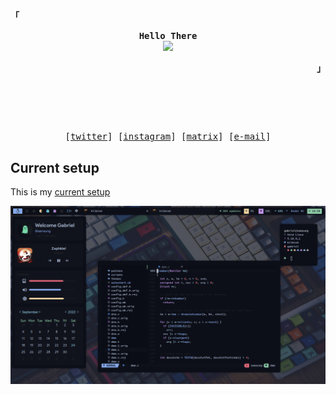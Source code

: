 <!-- Xh4hn Aesthetic GitHub Profile -->
<div align="justify">

<!-- Profile -->
<p align="left"><strong><samp>「</samp></strong></p>
  <p align="center">
    <samp>
      <b>
        Hello There
      </b>
      <br>
        <image src="https://readme-typing-svg.herokuapp.com?font=Iosevka&duration=7000&size=15&color=6791c9&pause=1000&width=590&height=77&lines=~+%3E+.%2Fusr%2Fbin%2Fwhoami+%3E+I'm+%2Bh2o%2C+an+Enthusiastic+and+CTF+player.">      
      <br>
    </samp>
  </p>
<p align="right"><strong><samp>」</samp></strong></p>

<br>

<h2></h2><br>

<!-- Contact Me -->
<p align="center">
  <samp>
    [<a href="#">twitter</a>]
    [<a href="#">instagram</a>]
    [<a href="#">matrix</a>]
    [<a href="#">e-mail</a>]
  </samp>
</p>

## Current setup

This is my [current setup](https://github.com/AlphaTechnolog/dotfiles)

![banner](https://raw.githubusercontent.com/AlphaTechnolog/dotfiles/awesomewm/.github/assets/banner.png)









